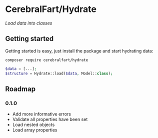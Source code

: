 # CerebralFart/Hydrate
_Load data into classes_

## Getting started
Getting started is easy, just install the package and start hydrating data:
```shell
composer require cerebralfart/hydrate
```

```php
$data = [...];
$structure = Hydrate::load($data, Model::class);
```

## Roadmap
### 0.1.0
- Add more informative errors
- Validate all properties have been set
- Load nested objects
- Load array properties
